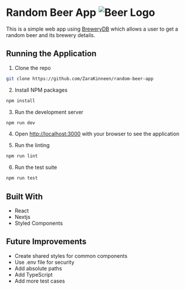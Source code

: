 # Random Beer App ![Beer Logo](/public/favicon.ico)

This is a simple web app using [BreweryDB](https://www.brewerydb.com/) which allows a user to get a random beer and its brewery details.

## Running the Application

1. Clone the repo

```sh
git clone https://github.com/ZaraKinneen/random-beer-app
```

2. Install NPM packages

```sh
npm install
```

3. Run the development server

```sh
npm run dev
```

4. Open [http://localhost:3000](http://localhost:3000) with your browser to see the application


5. Run the linting

```sh
npm run lint
```

6. Run the test suite

```sh
npm run test
```



## Built With

- React
- Nextjs
- Styled Components


## Future Improvements

- Create shared styles for common components
- Use .env file for security
- Add absolute paths 
- Add TypeScript
- Add more test cases

